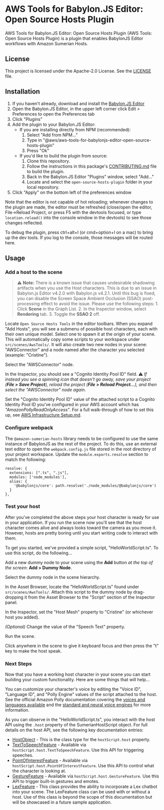 # AWS Tools for Babylon.JS Editor: Open Source Hosts Plugin

AWS Tools for Babylon.JS Editor: Open Source Hosts Plugin (AWS Tools: Open Source Hosts Plugin) is a plugin that enables BabylonJS Editor workflows with Amazon Sumerian Hosts.

## License

This project is licensed under the Apache-2.0 License. See the [LICENSE](LICENSE) file.

## Installation

1. If you haven't already, download and install the [Babylon.JS Editor](http://editor.babylonjs.com/)
1. Open the Babylon.JS Editor, in the upper left corner click Edit > Preferences to open the Preferences tab
1. Click "Plugins"
1. Add the plugin to your Babylon.JS Editor:
   - If you are installing directly from NPM (recommended):
     1. Select "Add from NPM..."
     1. Type in "@aws/aws-tools-for-babylonjs-editor-open-source-hosts-plugin"
     1. Press "Ok"
   - If you'd like to build the plugin from source:
     1. Clone this repository.
     1. Follow the instructions in this package's [CONTRIBUTING.md](CONTRIBUTING.md) file to build the plugin.
     1. Back in the Babylon.JS Editor "Plugins" window, select "Add..."
     1. Locate and select the `open-source-hosts-plugin` folder in your local repository.
1. Click "Apply" on the bottom left of the preferences window

Note that the editor is not capable of hot reloading; whenever changes to the plugin are made, the editor must be refreshed (close/open the editor, File->Reload Project, or press F5 with the devtools focused, or type `location.reload()` into the console window in the devtools) to see those changes reflected.

To debug the plugin, press ctrl+alt+I (or cmd+option+I on a mac) to bring up the dev tools. If you log to the console, those messages will be routed here.

## Usage

### Add a host to the scene

> ⚠️ **Note:** There is a known issue that causes undesirable shadowing artifacts when you use the Host characters. This is due to an issue in Babylon.js Editor v4.2.0 with Babylon.js v4.2.1. Until this bug is fixed, you can disable the Screen Space Ambient Occlusion (SSAO) post-processing effect to avoid the issue. Please use the following steps: 1. Click **Scene** in the Graph List. 2. In the Inspector window, select **Rendering** tab. 3. Toggle the **SSAO 2** off.

Locate `Open Source Hosts Tools` in the editor toolbars. When you expand "Add Hosts", you will see a submenu of possible host characters, each with their own unique model. Select one to spawn it at the origin of your scene. This will automatically copy some scripts to your workspace under `src/scenes/AwsTools/`. It will also create two new nodes in your scene: "AWSConnector" and a node named after the character you selected (example: "Cristine").

Select the "AWSConnector" node.

In the Inspector, you should see a "Cognito Identity Pool ID" field. ⚠️ *If instead you see a spinning icon that doesn't go away, save your project (**File > Save Project**), reload the project (**File > Reload Project...**), and then select the "AWSConnector" node again.*

Set the "Cognito Identity Pool ID" value of the attached script to a Cognito Identity Pool ID you've configured in your AWS account which has *"AmazonPollyReadOnlyAccess"*. For a full walk-through of how to set this up, see [AWS Infrastructure Setup.md](https://github.com/aws-samples/amazon-sumerian-hosts/blob/mainline2.0/AWS-Infrastructure-Setup.md). 

### Configure webpack

The `@amazon-sumerian-hosts` library needs to be configured to use the same instance of BabylonJS as the rest of the project. To do this, use an external text editor to open the  `webpack.config.js`  file stored in the root directory of your project workspace. Update the  `module.exports.resolve` section to match the following:

```
resolve: {
  extensions: [".ts", ".js"],
  modules: ['node_modules'],
  alias: {
    '@babylonjs/core': path.resolve('./node_modules/@babylonjs/core')
  }
},
```

### Test your host

After you've completed the above steps your host character is ready for use in your application. If you run the scene now you'll see that the host character comes alive and always looks toward the camera as you move it. However, hosts are pretty boring until you start writing code to interact with them.

To get you started, we've provided a simple script, "HelloWorldScript.ts". To use this script, do the following...

Add a new dummy node to your scene using the **Add** button *at the top of the screen*: **Add > Dummy Node**.

Select the dummy node in the scene hierarchy.

In the Asset Browser, locate the "HelloWorldScript.ts" found under `src/scenes/AwsTools/`. Attach this script to the dummy node by drag-dropping it from the Asset Browser to the "Script" section of the Inspector panel.

In the Inspector, set the "Host Mesh" property to "Cristine" (or whichever host you added).

*(Optional)* Change the value of the "Speech Text" property.

Run the scene.

Click anywhere in the scene to give it keyboard focus and then press the "t" key to make the host speak.

### Next Steps

Now that you have a working host character in your scene you can start building your custom functionality. Here are some things that will help...

You can customize your character's voice by editing the "Voice ID", "Language ID", and "Polly Engine" values of the script attached to the host. See the official Amazon Polly documentation covering the [voices and languages available](https://docs.aws.amazon.com/polly/latest/dg/voicelist.html) and the [standard and neural voice engines](https://docs.aws.amazon.com/polly/latest/dg/NTTS-main.html) for more information.

As you can observe in the "HelloWorldScript.ts", you interact with the host API using the `.host` property of the SumerianHostScript object. For full details on the host API, see the following key documentation entries:

- [HostObject](https://aws-samples.github.io/amazon-sumerian-hosts/babylonjs_HostObject.html) - This is the class type for the `hostScript.host` property.
- [TextToSpeechFeature](https://aws-samples.github.io/amazon-sumerian-hosts/babylonjs_TextToSpeechFeature.html) - Available via `hostScript.host.TextToSpeechFeature`. Use this API for triggering speeches.
- [PointOfInterestFeature](https://aws-samples.github.io/amazon-sumerian-hosts/babylonjs_PointOfInterestFeature.html) - Available via `hostScript.host.PointOfInterestFeature`. Use this API to control what the character is looking at.
- [GestureFeature](https://aws-samples.github.io/amazon-sumerian-hosts/core_GestureFeature.html) - Available via `hostScript.host.GestureFeature`. Use this API to trigger built-in gestures and emotes.
- [LexFeature](https://aws-samples.github.io/amazon-sumerian-hosts/babylonjs_LexFeature.html) - This class provides the ability to incorporate a Lex chatbot into your scene. The LexFeature class can be used with or without a host. Use of this class is beyond the scope of this documentation but will be showcased in a future sample application.